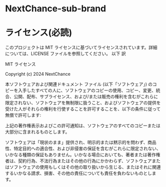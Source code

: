 # NextChance-sub-brand
# ライセンス(必読)
このプロジェクトは MIT ライセンスに基づいてライセンスされています。詳細については、LICENSE ファイルを参照してください。
以下 訳

MIT ライセンス

Copyright (c) 2024 NextChance

本ソフトウェアおよび関連ドキュメント ファイル (以下「ソフトウェア」) のコピーを入手したすべての人に、ソフトウェアのコピーの使用、コピー、変更、統合、公開、配布、サブライセンス、および/または販売の権利を含むがこれらに限定されない、ソフトウェアを無制限に扱うこと、およびソフトウェアの提供を受けた人がそれらの権利を行使することを許可することを、以下の条件に従って無償で許可します:

上記の著作権表示およびこの許可通知は、ソフトウェアのすべてのコピーまたは大部分に含まれるものとします。

ソフトウェアは「現状のまま」提供され、明示的または黙示的を問わず、商品性、特定目的への適合性、および非侵害の保証を含むがこれらに限定されない、いかなる種類の保証もありません。いかなる場合においても、著者または著作権者は、契約行為、不法行為またはその他の行為にかかわらず、ソフトウェアまたはソフトウェアの使用もしくはその他の取り扱いから生じる、またはそれに関連するいかなる請求、損害、その他の責任についても責任を負わないものとします。
